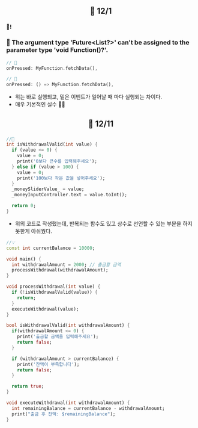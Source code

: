 ## <p align="center">📆 12/1</p>

#### 🎄!

### 🚨 The argument type 'Future<List<fetchData>?>' can't be assigned to the parameter type 'void Function()?'.

```dart
// 💩
onPressed: MyFunction.fetchData(),
```

```dart
// 👏
onPressed: () => MyFunction.fetchData(),
```

- 위는 바로 실행되고, 밑은 이벤트가 일어날 때 마다 실행되는 차이다.
- 매우 기본적인 실수 😮‍💨

## <p align="center">📆 12/11</p>

```dart
//💩
int isWithdrawalValid(int value) {
  if (value <= 0) {
    value = 0;
    print('0보다 큰수를 입력해주세요');
  } else if (value > 100) {
    value = 0;
    print('100보다 작은 값을 넣어주세요');
  }
  _moneySliderValue_ = value;
  _moneyInputController.text = value.toInt();

  return 0;
}
```

- 위의 코드로 작성했는데, 반복되는 함수도 있고 상수로 선언할 수 있는 부분을 하지 못한게 아쉬웠다.

```dart
//💡
const int currentBalance = 10000;

void main() {
  int withdrawalAmount = 2000; // 출금할 금액
  processWithdrawal(withdrawalAmount);
}

void processWithdrawal(int value) {
  if (!isWithdrawalValid(value)) {
    return;
  }
  executeWithdrawal(value);
}

bool isWithdrawalValid(int withdrawalAmount) {
  if(withdrawalAmount <= 0) {
    print('출금할 금액을 입력해주세요');
    return false;
  }

  if (withdrawalAmount > currentBalance) {
    print('잔액이 부족합니다');
    return false;
  }

  return true;
}

void executeWithdrawal(int withdrawalAmount) {
  int remainingBalance = currentBalance - withdrawalAmount;
  print("출금 후 잔액: $remainingBalance");
}
```
